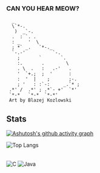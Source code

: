 
### CAN YOU HEAR MEOW?  
```plaintext
  _                        
  \`*-.                    
   )  _`-.                 
  .  : `. .                
  : _   '  \               
  ; *` _.   `*-._          
  `-.-'          `-.       
    ;       `       `.     
    :.       .        \    
    . \  .   :   .-'   .   
    '  `+.;  ;  '      :   
    :  '  |    ;       ;-. 
    ; '   : :`-:     _.`* ;
 .*' /  .*' ; .*`- +'  `*' 
 `*-*   `*-*  `*-*'
 Art by Blazej Kozlowski
```

## Stats

[![Ashutosh's github activity graph](https://github-readme-activity-graph.vercel.app/graph?username=Ytalk&bg_color=0d1117&color=85ffe7&line=8b1dbf&point=85ffe7&area=true&hide_border=true)](https://github.com/ashutosh00710/github-readme-activity-graph)

![Top Langs](https://github-readme-stats.vercel.app/api/top-langs/?username=Ytalk&layout=compact)


<div style = "display: inline_block"><br/>
    <img align="center" alt = "C" src = "https://img.shields.io/badge/C-00599C?style=for-the-badge&logo=c&logoColor=white" />
    <img align="center" alt = "Java" src = "https://img.shields.io/badge/Java-ED8B00?style=for-the-badge&logo=openjdk&logoColor=white" />
</div>
